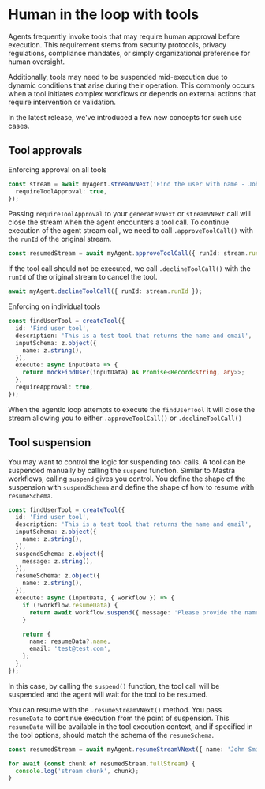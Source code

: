 # Human in the loop with tools

Agents frequently invoke tools that may require human approval before execution. This requirement stems from security protocols, privacy regulations, compliance mandates, or simply organizational preference for human oversight.

Additionally, tools may need to be suspended mid-execution due to dynamic conditions that arise during their operation. This commonly occurs when a tool initiates complex workflows or depends on external actions that require intervention or validation.

In the latest release, we've introduced a few new concepts for such use cases.

## Tool approvals

Enforcing approval on all tools

```typescript
const stream = await myAgent.streamVNext('Find the user with name - John Smith', {
  requireToolApproval: true,
});
```

Passing `requireToolApproval` to your `generateVNext` or `streamVNext` call will close the stream when the agent encounters a tool call. To continue execution of the agent stream call, we need to call `.approveToolCall()` with the `runId` of the original stream.

```typescript
const resumedStream = await myAgent.approveToolCall({ runId: stream.runId });
```

If the tool call should not be executed, we call `.declineToolCall()` with the `runId` of the original stream to cancel the tool.

```typescript
await myAgent.declineToolCall({ runId: stream.runId });
```

Enforcing on individual tools

```typescript
const findUserTool = createTool({
  id: 'Find user tool',
  description: 'This is a test tool that returns the name and email',
  inputSchema: z.object({
    name: z.string(),
  }),
  execute: async inputData => {
    return mockFindUser(inputData) as Promise<Record<string, any>>;
  },
  requireApproval: true,
});
```

When the agentic loop attempts to execute the `findUserTool` it will close the stream allowing you to either `.approveToolCall()` or `.declineToolCall()`

## Tool suspension

You may want to control the logic for suspending tool calls. A tool can be suspended manually by calling the `suspend` function. Similar to Mastra workflows, calling `suspend` gives you control. You define the shape of the suspension with `suspendSchema` and define the shape of how to resume with `resumeSchema`.

```typescript
const findUserTool = createTool({
  id: 'Find user tool',
  description: 'This is a test tool that returns the name and email',
  inputSchema: z.object({
    name: z.string(),
  }),
  suspendSchema: z.object({
    message: z.string(),
  }),
  resumeSchema: z.object({
    name: z.string(),
  }),
  execute: async (inputData, { workflow }) => {
    if (!workflow.resumeData) {
      return await workflow.suspend({ message: 'Please provide the name of the user' });
    }

    return {
      name: resumeData?.name,
      email: 'test@test.com',
    };
  },
});
```

In this case, by calling the `suspend()` function, the tool call will be suspended and the agent will wait for the tool to be resumed.

You can resume with the `.resumeStreamVNext()` method. You pass `resumeData` to continue execution from the point of suspension. This `resumeData` will be available in the tool execution context, and if specified in the tool options, should match the schema of the `resumeSchema`.

```typescript
const resumedStream = await myAgent.resumeStreamVNext({ name: 'John Smith' }, { runId: stream.runId });

for await (const chunk of resumedStream.fullStream) {
  console.log('stream chunk', chunk);
}
```
